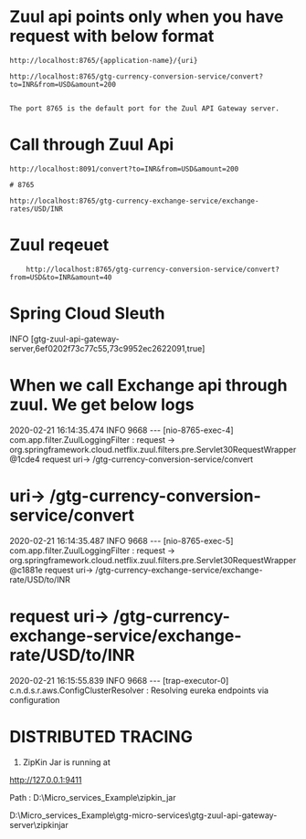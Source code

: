 # Zuul api points only when you have request with below format 

 	http://localhost:8765/{application-name}/{uri}
 	
 	http://localhost:8765/gtg-currency-conversion-service/convert?to=INR&from=USD&amount=200
 	
 	
 	The port 8765 is the default port for the Zuul API Gateway server.
 	
 	
# 	Call through Zuul Api 

 	http://localhost:8091/convert?to=INR&from=USD&amount=200
 	
 	# 8765
 	
 	http://localhost:8765/gtg-currency-exchange-service/exchange-rates/USD/INR
 	
# Zuul reqeuet 

		http://localhost:8765/gtg-currency-conversion-service/convert?from=USD&to=INR&amount=40 	

# Spring Cloud Sleuth

INFO [gtg-zuul-api-gateway-server,6ef0202f73c77c55,73c9952ec2622091,true] 


		
# When we call Exchange api through zuul. We get below logs 
2020-02-21 16:14:35.474  INFO 9668 --- [nio-8765-exec-4] com.app.filter.ZuulLoggingFilter         : request -> org.springframework.cloud.netflix.zuul.filters.pre.Servlet30RequestWrapper@1cde4 request  uri-> /gtg-currency-conversion-service/convert

# uri-> /gtg-currency-conversion-service/convert
2020-02-21 16:14:35.487  INFO 9668 --- [nio-8765-exec-5] com.app.filter.ZuulLoggingFilter         : request -> org.springframework.cloud.netflix.zuul.filters.pre.Servlet30RequestWrapper@c1881e request uri-> /gtg-currency-exchange-service/exchange-rate/USD/to/INR
# request uri-> /gtg-currency-exchange-service/exchange-rate/USD/to/INR
2020-02-21 16:15:55.839  INFO 9668 --- [trap-executor-0] c.n.d.s.r.aws.ConfigClusterResolver      : Resolving eureka endpoints via configuration


# DISTRIBUTED TRACING 
1. ZipKin Jar is running at 

http://127.0.0.1:9411

Path : D:\Micro_services_Example\zipkin_jar

D:\Micro_services_Example\gtg-micro-services\gtg-zuul-api-gateway-server\zipkinjar



		